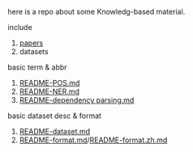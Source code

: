 here is a repo about some Knowledg-based material.

include

1. [papers](https://github.com/P-KB-O/good-first-repo/blob/main/README-paper.md)
2. datasets

basic term & abbr

1. [README-POS.md](https://github.com/P-KB-O/good-first-repo/blob/main/README-POS.md)
2. [README-NER.md](https://github.com/P-KB-O/good-first-repo/blob/main/README-NER.md)
3. [README-dependency parsing.md](https://github.com/P-KB-O/good-first-repo/blob/main/README-dependency%20parsing.md)


basic dataset desc & format

1. [README-dataset.md](https://github.com/P-KB-O/good-first-repo/blob/main/README-dataset.md)
2. [README-format.md](https://github.com/P-KB-O/good-first-repo/blob/main/README-format.md)/[README-format.zh.md](https://github.com/P-KB-O/good-first-repo/blob/main/README-format.zh.md)


